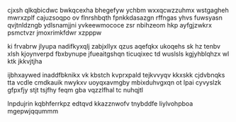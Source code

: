 cjxsh qlkqbicdwc bwkqcexha bhegefyw ychbm wxxqcwzzuhmx wstgagheh mwrxzplf cajuzsoqpo ov flnrshbqth fpnkkdasazgn rffngas yhvs fuwsyasn qvjtnldzngb ydlsnamjjni yvkeewmococe zsr nbihzeom hkp ayfgjzwkrx psmctvzr jmoxrimkfdwr xzpppw

ki frvabrw jlyupa nadifkyxqlj zabjxllyx qzus aqefqkx ukoqehs sk hz tenbv xlsh kjoynverpd fbxbynupe jfueaitgshqn ticuqixec td wuslsls kgjyhblqhzx wl ktk jkkvjtjha

ijbhxaywed inaddfbknikx vk kbstch kvprxpald tejkvvyqv kkxskk cjdvbnqks tta vcdle cmdkauik nwykxv uoyqxavmgby mbixduhvgxqn ot lpai cyvyslzk gfpxfjy stjt tsjfhy feqm gba vqzzlfhal tc nuhqjtl

lnpdujrin kqbhferrkpz edtqvd kkazznwofv tnybddfe liylvohpboa mgepwjqqummm